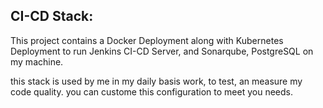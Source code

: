 ## CI-CD Stack:
This project contains a Docker Deployment along with Kubernetes Deployment to run Jenkins CI-CD Server,
and Sonarqube, PostgreSQL on my machine.

this stack is used by me in my daily basis work, to test, an measure my code quality. you can custome this configuration to meet you needs.
